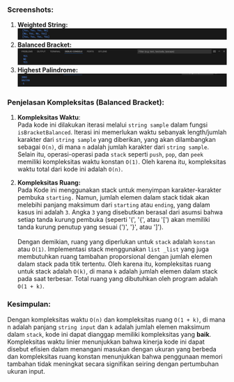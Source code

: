 ### Screenshots:
1. **Weighted String:**
   ![Image description](./screenshot/weighted_string_ss.png)
2. **Balanced Bracket:**
   ![Image description](./screenshot/balanced_bracket_ss.png)
3. **Highest Palindrome:**
   ![Image description](./screenshot/highest_palindrome_ss.png)


### Penjelasan Kompleksitas (Balanced Bracket):
1. **Kompleksitas Waktu**: <br>
Pada kode ini dilakukan iterasi melalui `string sample` dalam fungsi `isBracketBalanced`. 
Iterasi ini memerlukan waktu sebanyak length/jumlah karakter dari `string sample` yang diberikan, yang akan dilambangkan sebagai `O(n)`,
di mana `n` adalah jumlah karakter dari `string sample`. Selain itu, operasi-operasi pada `stack` seperti `push`, `pop`, dan `peek`
memiliki kompleksitas waktu konstan `O(1)`. Oleh karena itu, kompleksitas waktu total dari kode ini adalah `O(n)`.

2. **Kompleksitas Ruang:** <br>
Pada Kode ini menggunakan stack untuk menyimpan karakter-karakter pembuka `starting.` 
Namun, jumlah elemen dalam stack tidak akan melebihi panjang maksimum dari `starting` atau `ending`, yang dalam kasus ini adalah `3`.
Angka `3` yang disebutkan berasal dari asumsi bahwa setiap tanda kurung pembuka (seperti '(', '{', atau '[') akan memiliki tanda kurung penutup yang sesuai (')', '}', atau ']').
<br><br>Dengan demikian, ruang yang diperlukan untuk `stack` adalah `konstan` atau `O(1)`. Implementasi stack menggunakan `list _list` 
yang juga membutuhkan ruang tambahan proporsional dengan jumlah elemen dalam stack pada titik tertentu. Oleh karena itu, 
kompleksitas ruang untuk stack adalah `O(k)`, di mana `k` adalah jumlah elemen dalam stack pada saat terbesar. 
Total ruang yang dibutuhkan oleh program adalah `O(1 + k)`.

### Kesimpulan:
Dengan kompleksitas waktu `O(n)` dan kompleksitas ruang `O(1 + k)`, di mana n adalah panjang `string input` dan `k` adalah jumlah
elemen maksimum dalam `stack`, kode ini dapat dianggap memiliki kompleksitas yang **baik**. Kompleksitas waktu linier menunjukkan
bahwa kinerja kode ini dapat disebut efisien dalam menangani masukan dengan ukuran yang berbeda dan kompleksitas ruang konstan menunjukkan
bahwa penggunaan memori tambahan tidak meningkat secara signifikan seiring dengan pertumbuhan ukuran input.
